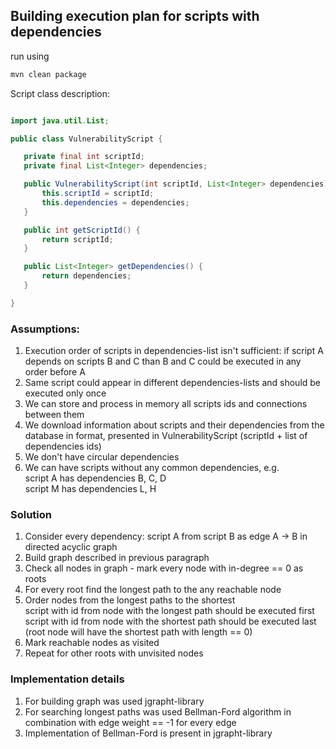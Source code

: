 ## Building execution plan for scripts with dependencies

run using 
```bash
mvn clean package
```

Script class description:
```java

import java.util.List;

public class VulnerabilityScript {

   private final int scriptId;
   private final List<Integer> dependencies;

   public VulnerabilityScript(int scriptId, List<Integer> dependencies) {
       this.scriptId = scriptId;
       this.dependencies = dependencies;
   }

   public int getScriptId() {
       return scriptId;
   }

   public List<Integer> getDependencies() {
       return dependencies;
   }

}
```

### Assumptions:
1. Execution order of scripts in dependencies-list isn't sufficient: 
if script A depends on scripts B and C than B and C could be executed in any order before A
1. Same script could appear in different dependencies-lists and should be executed only once
1. We can store and process in memory all scripts ids and connections between them
1. We download information about scripts and their dependencies from the database in format, 
presented in VulnerabilityScript (scriptId + list of dependencies ids)
1. We don't have circular dependencies
1. We can have scripts without any common dependencies, e.g.   
script A has dependencies B, C, D   
script M has dependencies L, H  

### Solution
1. Consider every dependency: script A from script B as edge A -> B in directed acyclic graph
1. Build graph described in previous paragraph
1. Check all nodes in graph - mark every node with in-degree == 0 as roots
1. For every root find the longest path to the any reachable node 
1. Order nodes from the longest paths to the shortest   
script with id from node with the longest path should be executed first    
script with id from node with the shortest path should be executed last 
(root node will have the shortest path with length == 0)
1. Mark reachable nodes as visited
1. Repeat for other roots with unvisited nodes

### Implementation details
1. For building graph was used jgrapht-library
1. For searching longest paths was used Bellman-Ford algorithm in combination with edge weight == -1 
for every edge
1. Implementation of Bellman-Ford is present in jgrapht-library



